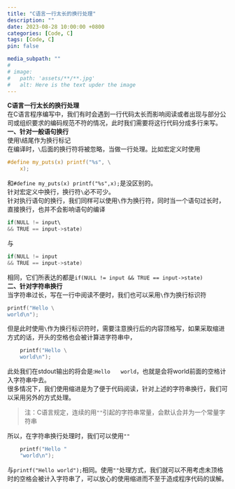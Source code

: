 ```yaml
---
title: "C语言一行太长的换行处理"
description: ""
date: 2023-08-28 10:00:00 +0800
categories: [Code, C]
tags: [Code, C]
pin: false

media_subpath: ""
#
# image:
#   path: 'assets/**/**.jpg'
#   alt: Here is the text upder the image
---
```



**C语言一行太长的换行处理**  
在C语言程序编写中，我们有时会遇到一行代码太长而影响阅读或者出现与部分公司或组织要求的编码规范不符的情况，此时我们需要将这行代码分成多行来写。  
**一、针对一般语句换行**  
使用\结尾作为换行标记  
在编译时，`\`后面的换行符将被忽略，当做一行处理。比如宏定义时使用  
```c
#define my_puts(x) printf("%s", \
    x);
```
和`#define my_puts(x) printf("%s",x);`是没区别的。  
针对宏定义中换行，换行符`\`必不可少。  
针对执行语句的换行，我们同样可以使用`\`作为换行符，同时当一个语句过长时，直接换行，也并不会影响语句的编译  
```c
if(NULL != input\
&& TRUE == input->state)
```
与
```c
if(NULL != input 
&& TRUE == input->state)
```
相同，它们所表达的都是`if(NULL != input && TRUE == input->state)`  
**二、针对字符串换行**  
当字符串过长，写在一行中阅读不便时，我们也可以采用`\`作为换行标识符  
```c
printf("Hello \
world\n");
```
但是此时使用`\`作为换行标识符时，需要注意换行后的内容顶格写，如果采取缩进方式的话，开头的空格也会被计算进字符串中，  
```c
    printf("Hello \
    world\n");
```
此处我们在stdout输出的将会是:`Hello　　world`，也就是会将world前面的空格计入字符串中去。  
很多情况下，我们使用缩进是为了便于代码阅读，针对上述的字符串换行，我们可以采用另外的方式处理。  

> 注：C语言规定，连续的用`""`引起的字符串常量，会默认合并为一个常量字符串

所以，在字符串换行处理时，我们可以使用`""`
```c
    printf("Hello "
    "world\n");
```
与`printf("Hello world");`相同。使用`""`处理方式，我们就可以不用考虑未顶格时的空格会被计入字符串了，可以放心的使用缩进而不至于造成程序代码的误解。

